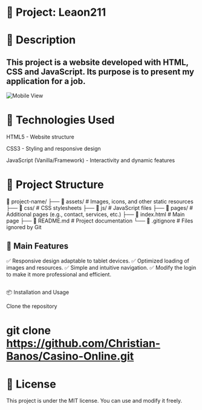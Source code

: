 # 📌 Project: Leaon211

# 📖 Description

## This project is a website developed with HTML, CSS and JavaScript. Its purpose is to present my application for a job.

![Mobile View](assets/images/)

# 🚀 Technologies Used

  HTML5 - Website structure

  CSS3 - Styling and responsive design

  JavaScript (Vanilla/Framework) - Interactivity and dynamic features

##
# 📂 Project Structure

📁 project-name/
├── 📁 assets/         # Images, icons, and other static resources
├── 📁 css/            # CSS stylesheets
├── 📁 js/             # JavaScript files
├── 📁 pages/          # Additional pages (e.g., contact, services, etc.)
├── 📄 index.html      # Main page
├── 📄 README.md       # Project documentation
└── 📄 .gitignore      # Files ignored by Git

##
## 🎨 Main Features

✅ Responsive design adaptable to tablet devices.
✅ Optimized loading of images and resources.
✅ Simple and intuitive navigation.
✅ Modify the login to make it more professional and efficient.

##
📦 Installation and Usage

Clone the repository

# git clone https://github.com/Christian-Banos/Casino-Online.git

##
# 📄 License

This project is under the MIT license. You can use and modify it freely.
